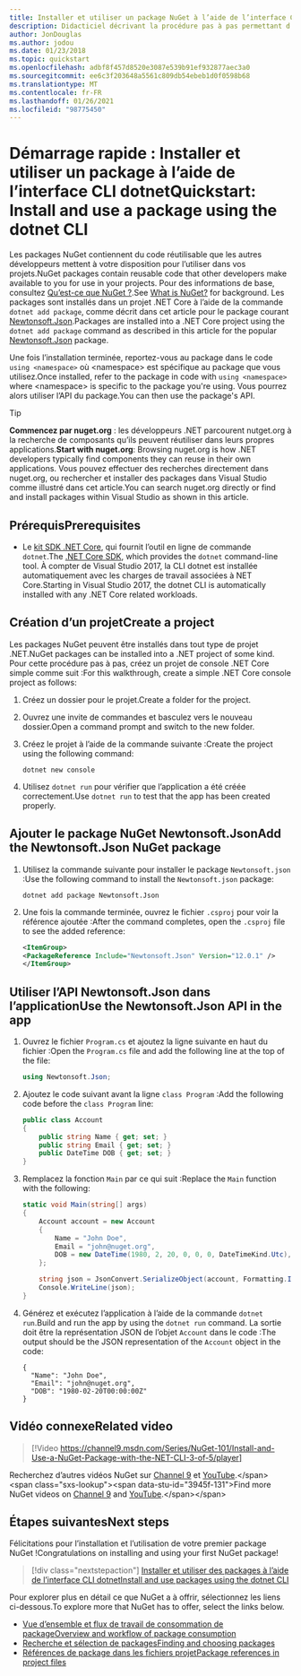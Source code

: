 ```yaml
---
title: Installer et utiliser un package NuGet à l’aide de l’interface CLI dotnet
description: Didacticiel décrivant la procédure pas à pas permettant d’installer et d’utiliser un package NuGet dans un projet .NET Core.
author: JonDouglas
ms.author: jodou
ms.date: 01/23/2018
ms.topic: quickstart
ms.openlocfilehash: adbf8f457d8520e3087e539b91ef932877aec3a0
ms.sourcegitcommit: ee6c3f203648a5561c809db54ebeb1d0f0598b68
ms.translationtype: MT
ms.contentlocale: fr-FR
ms.lasthandoff: 01/26/2021
ms.locfileid: "98775450"
---
```

# <a name="quickstart-install-and-use-a-package-using-the-dotnet-cli"></a><span data-ttu-id="3945f-103">Démarrage rapide : Installer et utiliser un package à l’aide de l’interface CLI dotnet</span><span class="sxs-lookup"><span data-stu-id="3945f-103">Quickstart: Install and use a package using the dotnet CLI</span></span>

<span data-ttu-id="3945f-104">Les packages NuGet contiennent du code réutilisable que les autres développeurs mettent à votre disposition pour l’utiliser dans vos projets.</span><span class="sxs-lookup"><span data-stu-id="3945f-104">NuGet packages contain reusable code that other developers make available to you for use in your projects.</span></span> <span data-ttu-id="3945f-105">Pour des informations de base, consultez [Qu’est-ce que NuGet ?](../What-is-NuGet.md).</span><span class="sxs-lookup"><span data-stu-id="3945f-105">See [What is NuGet?](../What-is-NuGet.md) for background.</span></span> <span data-ttu-id="3945f-106">Les packages sont installés dans un projet .NET Core à l’aide de la commande `dotnet add package`, comme décrit dans cet article pour le package courant [Newtonsoft.Json](https://www.nuget.org/packages/Newtonsoft.Json/).</span><span class="sxs-lookup"><span data-stu-id="3945f-106">Packages are installed into a .NET Core project using the `dotnet add package` command as described in this article for the popular [Newtonsoft.Json](https://www.nuget.org/packages/Newtonsoft.Json/) package.</span></span>

<span data-ttu-id="3945f-107">Une fois l’installation terminée, reportez-vous au package dans le code `using <namespace>` où \<namespace\> est spécifique au package que vous utilisez.</span><span class="sxs-lookup"><span data-stu-id="3945f-107">Once installed, refer to the package in code with `using <namespace>` where \<namespace\> is specific to the package you're using.</span></span> <span data-ttu-id="3945f-108">Vous pourrez alors utiliser l’API du package.</span><span class="sxs-lookup"><span data-stu-id="3945f-108">You can then use the package's API.</span></span>

> [!Tip]
> <span data-ttu-id="3945f-109">**Commencez par nuget.org** : les développeurs .NET parcourent nutget.org à la recherche de composants qu’ils peuvent réutiliser dans leurs propres applications.</span><span class="sxs-lookup"><span data-stu-id="3945f-109">**Start with nuget.org**: Browsing nuget.org is how .NET developers typically find components they can reuse in their own applications.</span></span> <span data-ttu-id="3945f-110">Vous pouvez effectuer des recherches directement dans nuget.org, ou rechercher et installer des packages dans Visual Studio comme illustré dans cet article.</span><span class="sxs-lookup"><span data-stu-id="3945f-110">You can search nuget.org directly or find and install packages within Visual Studio as shown in this article.</span></span>

## <a name="prerequisites"></a><span data-ttu-id="3945f-111">Prérequis</span><span class="sxs-lookup"><span data-stu-id="3945f-111">Prerequisites</span></span>

- <span data-ttu-id="3945f-112">Le [kit SDK .NET Core](https://www.microsoft.com/net/download/), qui fournit l’outil en ligne de commande `dotnet`.</span><span class="sxs-lookup"><span data-stu-id="3945f-112">The [.NET Core SDK](https://www.microsoft.com/net/download/), which provides the `dotnet` command-line tool.</span></span> <span data-ttu-id="3945f-113">À compter de Visual Studio 2017, la CLI dotnet est installée automatiquement avec les charges de travail associées à NET Core.</span><span class="sxs-lookup"><span data-stu-id="3945f-113">Starting in Visual Studio 2017, the dotnet CLI is automatically installed with any .NET Core related workloads.</span></span>

## <a name="create-a-project"></a><span data-ttu-id="3945f-114">Création d’un projet</span><span class="sxs-lookup"><span data-stu-id="3945f-114">Create a project</span></span>

<span data-ttu-id="3945f-115">Les packages NuGet peuvent être installés dans tout type de projet .NET.</span><span class="sxs-lookup"><span data-stu-id="3945f-115">NuGet packages can be installed into a .NET project of some kind.</span></span> <span data-ttu-id="3945f-116">Pour cette procédure pas à pas, créez un projet de console .NET Core simple comme suit :</span><span class="sxs-lookup"><span data-stu-id="3945f-116">For this walkthrough, create a simple .NET Core console project as follows:</span></span>

1. <span data-ttu-id="3945f-117">Créez un dossier pour le projet.</span><span class="sxs-lookup"><span data-stu-id="3945f-117">Create a folder for the project.</span></span>

1. <span data-ttu-id="3945f-118">Ouvrez une invite de commandes et basculez vers le nouveau dossier.</span><span class="sxs-lookup"><span data-stu-id="3945f-118">Open a command prompt and switch to the new folder.</span></span>

1. <span data-ttu-id="3945f-119">Créez le projet à l’aide de la commande suivante :</span><span class="sxs-lookup"><span data-stu-id="3945f-119">Create the project using the following command:</span></span>

    ```dotnetcli
    dotnet new console
    ```

1. <span data-ttu-id="3945f-120">Utilisez `dotnet run` pour vérifier que l’application a été créée correctement.</span><span class="sxs-lookup"><span data-stu-id="3945f-120">Use `dotnet run` to test that the app has been created properly.</span></span>

## <a name="add-the-newtonsoftjson-nuget-package"></a><span data-ttu-id="3945f-121">Ajouter le package NuGet Newtonsoft.Json</span><span class="sxs-lookup"><span data-stu-id="3945f-121">Add the Newtonsoft.Json NuGet package</span></span>

1. <span data-ttu-id="3945f-122">Utilisez la commande suivante pour installer le package `Newtonsoft.json` :</span><span class="sxs-lookup"><span data-stu-id="3945f-122">Use the following command to install the `Newtonsoft.json` package:</span></span>

    ```dotnetcli
    dotnet add package Newtonsoft.Json
    ```

2. <span data-ttu-id="3945f-123">Une fois la commande terminée, ouvrez le fichier `.csproj` pour voir la référence ajoutée :</span><span class="sxs-lookup"><span data-stu-id="3945f-123">After the command completes, open the `.csproj` file to see the added reference:</span></span>

    ```xml
   <ItemGroup>
    <PackageReference Include="Newtonsoft.Json" Version="12.0.1" />
   </ItemGroup>
    ```

## <a name="use-the-newtonsoftjson-api-in-the-app"></a><span data-ttu-id="3945f-124">Utiliser l’API Newtonsoft.Json dans l’application</span><span class="sxs-lookup"><span data-stu-id="3945f-124">Use the Newtonsoft.Json API in the app</span></span>

1. <span data-ttu-id="3945f-125">Ouvrez le fichier `Program.cs` et ajoutez la ligne suivante en haut du fichier :</span><span class="sxs-lookup"><span data-stu-id="3945f-125">Open the `Program.cs` file and add the following line at the top of the file:</span></span>

    ```cs
    using Newtonsoft.Json;
    ```

1. <span data-ttu-id="3945f-126">Ajoutez le code suivant avant la ligne `class Program` :</span><span class="sxs-lookup"><span data-stu-id="3945f-126">Add the following code before the `class Program` line:</span></span>

    ```cs
    public class Account
    {
        public string Name { get; set; }
        public string Email { get; set; }
        public DateTime DOB { get; set; }
    }
    ```

1. <span data-ttu-id="3945f-127">Remplacez la fonction `Main` par ce qui suit :</span><span class="sxs-lookup"><span data-stu-id="3945f-127">Replace the `Main` function with the following:</span></span>

    ```cs
    static void Main(string[] args)
    {
        Account account = new Account
        {
            Name = "John Doe",
            Email = "john@nuget.org",
            DOB = new DateTime(1980, 2, 20, 0, 0, 0, DateTimeKind.Utc),
        };

        string json = JsonConvert.SerializeObject(account, Formatting.Indented);
        Console.WriteLine(json);
    }
    ```

1. <span data-ttu-id="3945f-128">Générez et exécutez l’application à l’aide de la commande `dotnet run`.</span><span class="sxs-lookup"><span data-stu-id="3945f-128">Build and run the app by using the `dotnet run` command.</span></span> <span data-ttu-id="3945f-129">La sortie doit être la représentation JSON de l’objet `Account` dans le code :</span><span class="sxs-lookup"><span data-stu-id="3945f-129">The output should be the JSON representation of the `Account` object in the code:</span></span>

    ```output
    {
      "Name": "John Doe",
      "Email": "john@nuget.org",
      "DOB": "1980-02-20T00:00:00Z"
    }
    ```
## <a name="related-video"></a><span data-ttu-id="3945f-130">Vidéo connexe</span><span class="sxs-lookup"><span data-stu-id="3945f-130">Related video</span></span>

> [!Video https://channel9.msdn.com/Series/NuGet-101/Install-and-Use-a-NuGet-Package-with-the-NET-CLI-3-of-5/player]

<span data-ttu-id="3945f-131">Recherchez d’autres vidéos NuGet sur [Channel 9](https://channel9.msdn.com/Series/NuGet-101) et [YouTube](https://www.youtube.com/playlist?list=PLdo4fOcmZ0oVLvfkFk8O9h6v2Dcdh2bh_).</span><span class="sxs-lookup"><span data-stu-id="3945f-131">Find more NuGet videos on [Channel 9](https://channel9.msdn.com/Series/NuGet-101) and [YouTube](https://www.youtube.com/playlist?list=PLdo4fOcmZ0oVLvfkFk8O9h6v2Dcdh2bh_).</span></span>

## <a name="next-steps"></a><span data-ttu-id="3945f-132">Étapes suivantes</span><span class="sxs-lookup"><span data-stu-id="3945f-132">Next steps</span></span>

<span data-ttu-id="3945f-133">Félicitations pour l’installation et l’utilisation de votre premier package NuGet !</span><span class="sxs-lookup"><span data-stu-id="3945f-133">Congratulations on installing and using your first NuGet package!</span></span>

> [!div class="nextstepaction"]
> [<span data-ttu-id="3945f-134">Installer et utiliser des packages à l’aide de l’interface CLI dotnet</span><span class="sxs-lookup"><span data-stu-id="3945f-134">Install and use packages using the dotnet CLI</span></span>](../consume-packages/install-use-packages-dotnet-cli.md)

<span data-ttu-id="3945f-135">Pour explorer plus en détail ce que NuGet a à offrir, sélectionnez les liens ci-dessous.</span><span class="sxs-lookup"><span data-stu-id="3945f-135">To explore more that NuGet has to offer, select the links below.</span></span>

- [<span data-ttu-id="3945f-136">Vue d’ensemble et flux de travail de consommation de package</span><span class="sxs-lookup"><span data-stu-id="3945f-136">Overview and workflow of package consumption</span></span>](../consume-packages/overview-and-workflow.md)
- [<span data-ttu-id="3945f-137">Recherche et sélection de packages</span><span class="sxs-lookup"><span data-stu-id="3945f-137">Finding and choosing packages</span></span>](../consume-packages/finding-and-choosing-packages.md)
- [<span data-ttu-id="3945f-138">Références de package dans les fichiers projet</span><span class="sxs-lookup"><span data-stu-id="3945f-138">Package references in project files</span></span>](../consume-packages/package-references-in-project-files.md)
